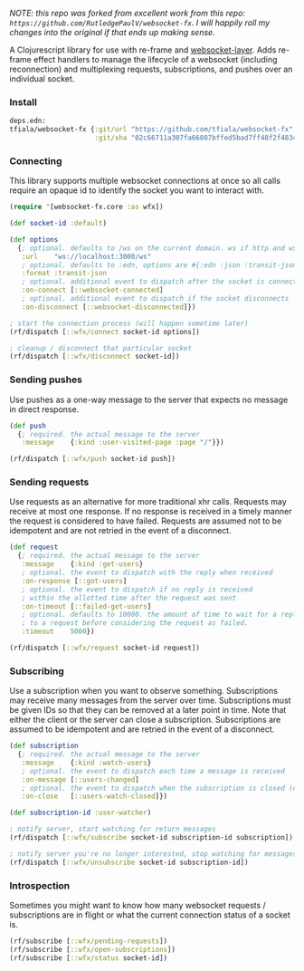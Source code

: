 _NOTE: this repo was forked from excellent work from this repo:
`https://github.com/RutledgePaulV/websocket-fx`.  I will happily roll my changes
into the original if that ends up making sense._

A Clojurescript library for use with re-frame and [websocket-layer](https://github.com/RutledgePaulV/websocket-layer). Adds
re-frame effect handlers to manage the lifecycle of a websocket (including reconnection) and multiplexing requests, 
subscriptions, and pushes over an individual socket.

### Install

```clojure
deps.edn:
tfiala/websocket-fx {:git/url "https://github.com/tfiala/websocket-fx"
                     :git/sha "02c66711a307fa66087bffed5bad7ff48f2f4834"}
```

### Connecting

This library supports multiple websocket connections at once so all calls
require an opaque id to identify the socket you want to interact with.

```clojure
(require '[websocket-fx.core :as wfx])

(def socket-id :default)

(def options 
  {; optional. defaults to /ws on the current domain. ws if http and wss if https
   :url    "ws://localhost:3000/ws"
   ; optional. defaults to :edn, options are #{:edn :json :transit-json}
   :format :transit-json
   ; optional. additional event to dispatch after the socket is connected
   :on-connect [::websocket-connected]
   ; optional. additional event to dispatch if the socket disconnects
   :on-disconnect [::websocket-disconnected]})

; start the connection process (will happen sometime later)
(rf/dispatch [::wfx/connect socket-id options])

; cleanup / disconnect that particular socket
(rf/dispatch [::wfx/disconnect socket-id])
```

### Sending pushes

Use pushes as a one-way message to the server that expects no message
in direct response.

```clojure
(def push 
  {; required. the actual message to the server
   :message    {:kind :user-visited-page :page "/"}})

(rf/dispatch [::wfx/push socket-id push])
```


### Sending requests

Use requests as an alternative for more traditional xhr calls. Requests
may receive at most one response. If no response is received in a timely
manner the request is considered to have failed. Requests are assumed not
to be idempotent and are not retried in the event of a disconnect.

```clojure
(def request 
  {; required. the actual message to the server
   :message    {:kind :get-users} 
   ; optional. the event to dispatch with the reply when received
   :on-response [::got-users]
   ; optional. the event to dispatch if no reply is received 
   ; within the allotted time after the request was sent
   :on-timeout [::failed-get-users]
   ; optional. defaults to 10000. the amount of time to wait for a reply
   ; to a request before considering the request as failed.
   :timeout    5000})

(rf/dispatch [::wfx/request socket-id request])
```


### Subscribing

Use a subscription when you want to observe something. Subscriptions may receive many
messages from the server over time. Subscriptions must be given IDs so that they can
be removed at a later point in time. Note that either the client or the server can close
a subscription. Subscriptions are assumed to be idempotent and are retried in the event of
a disconnect.

```clojure
(def subscription 
  {; required. the actual message to the server
   :message    {:kind :watch-users} 
   ; optional. the event to dispatch each time a message is received
   :on-message [::users-changed]
   ; optional. the event to dispatch when the subscription is closed (either by server or client)
   :on-close   [::users-watch-closed]})

(def subscription-id :user-watcher)

; notify server, start watching for return messages
(rf/dispatch [::wfx/subscribe socket-id subscription-id subscription])

; notify server you're no longer interested, stop watching for messages
(rf/dispatch [::wfx/unsubscribe socket-id subscription-id])
```

### Introspection

Sometimes you might want to know how many websocket requests / subscriptions are in flight
or what the current connection status of a socket is.

```clojure
(rf/subscribe [::wfx/pending-requests])
(rf/subscribe [::wfx/open-subscriptions])
(rf/subscribe [::wfx/status socket-id])
```

